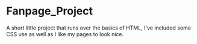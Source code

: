 # Fanpage_Project
A short little project that runs over the basics of HTML, I've included some CSS use as well as I like my pages to look nice.
